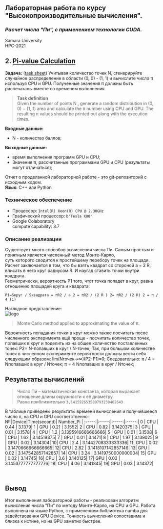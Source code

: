 ## Лабораторная работа по курсу "Высокопроизводительные вычисления".<br/>
### *Расчет числа "Пи", с применением технологии CUDA.* <br/>
Samara University <br/>
HPC-2021

## 2. [Pi-value Calculation](https://github.com/Dark-MonkGI/Laboratory-work/blob/a6546ab423094863b0c75c3523074bba8c0adc50/2.%20Pi-value%20Calculation/Pi-value%20Calculation_ILia.ipynb)

**Задача:**  ([task sheet](https://github.com/Dark-MonkGI/Laboratory-work/blob/bafbfd483324ca251402b1dfc29284cf6f80fd7f/2.%20Pi-value%20Calculation/pi_monte_carlo.pdf))  Учитывая количество точек N, сгенерируйте случайное распределение в области (0, 0) - (1, 1) и вычислите число π
используя CPU и GPU. Полученные значения π должны быть распечатаны вместе со временем выполнения.<br/>
> **Task definition** <br/>
> Given the number of points N , generate a random distribution in (0, 0) − (1, 1) area and calculate the π number
>using CPU and GPU. The resulting π values should be printed out along with the execution times.<br/>

**Входные данные:** <br/>
- N - количество баллов;<br/>

**Выходные данные:** <br/>
- время выполнения программ GPU и CPU;<br/>
- Значения π, рассчитанные программами GPU и CPU (результаты могут отличаться);<br/>

Отчет о проделанной лабораторной работе - это git-репозиторий с исходным кодом.<br/>
**Язык:**  C++ или Python <br/> 

###  **Техническое обеспечение** <br/>
-  Процессор: `Intel(R) Xeon(R) CPU @ 2.30GHz`<br/>
-  Графический процессор: `b'Tesla K80'` <br/>
-  Google Colaboratory <br/>
   compute capability: 3.7 <br/>
   
###  **Описание реализации** 

Существует много способов вычисления числа Пи. Самым простым и понятным является численный метод Монте-Карло,<br/>
суть которого сводится к простейшему перебору точек на площади.<br/>
Расчет заключается в том, что бы взять квадрат со стороной a = 2 R, вписать в него круг радиусом R. И наугад ставить точки внутри квадрата.<br/>
Геометрически, вероятность P1 того, чтот точка попадет в круг, равна отношению площадей круга и квадрата:<br/>

   `P1=Sкруг / Sквадрата = πR2 / a 2 = πR2 / (2 R ) 2= πR2 / (2 R) 2 = π / 4 (1)`

Наглядное представление:<br/>
![logo](https://habrastorage.org/getpro/habr/post_images/011/ef8/989/011ef8989001df204b33142805371d9b.gif)
> Monte Carlo method applied to approximating the value of π.

Вероятность попадания точки в круг можно также посчитать после численного эксперимента ещё проще - посчитать количество точек, попавших в круг и поделить их на общее количество поставленных точек:
P2= N-попавших в круг / N-точек;
Так, при большом количестве точек в численном эксперименте вероятности должны вести себя cледующим образом:
lim(Nточек→∞)⁡(P2-P1)=0;
Следовательно:
π / 4 = Nпопавших в круг / Nточек;
π = 4 Nпопавших в круг / Nточек; 

##  **Результаты вычислений** <br/>
> Число Пи – математическая константа, которая выражает отношение длины окружности к её диаметру.<br/>
> Равна приблизительно `3,141592653589793238462643`<br/>

В таблице приведены результаты времени вычисления и получившееся число π, на CPU и GPU соответственно:  
 	 № |Device|Time(second)| Number_Pi | 
:-----:|:-----:|:-----:|:-----:|
0 | CPU |	0.44 |	3.1379|
1 | GPU |	0.21 |	3.1552|
2 | CPU |	0.82 |	3.1420375|
3 | GPU |	0.01 |	3.1578|
4 | CPU |	1.2  |   3.1395916666666666|
5 | GPU |	0.01 |	3.1508|
6 | CPU |	1.62 |	3.14519375|
7 | GPU |   0.01 |	3.1471|
8 | CPU |	1.97 |	3.139025|
9 | GPU |	0.02 |	3.14304|
10| CPU |	2.4  |	3.1442708333333336|
11| GPU |	0.02 |	3.1470666666666665|
12| CPU |	2.82 |	3.1418107142857146|
13| GPU |	0.02 |	3.147542857142857|
14| CPU |	3.24 |	3.1419750000000004|
15| GPU |	0.02 |	3.14745|
16| CPU |	3.6  |	3.140125|
17| GPU |	0.03 |	3.1453777777777776|
18| CPU |	4.06 |	3.141845|
19| GPU |	0.03 |	3.14372|

<br/> 

 ##  **Вывод**<br/> 
Итог выполнения лабораторной работы - реализован алгоритм вычисления числа "Пи" по методу Монте-Карло, на CPU и GPU.
Работа выполнена на языке Python, с применением библиотека numba для задействования GPU Device.
Точность вычислений сопоставима и близка к истине, но на GPU заметно быстрее.


    
    

